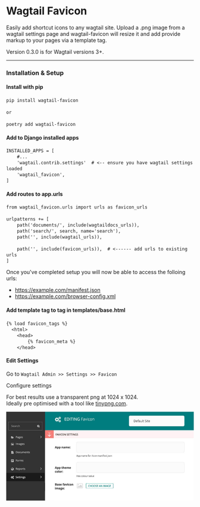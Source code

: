 # Wagtail Favicon

Easily add shortcut icons to any wagtail site. Upload a .png image from a wagtail settings page and wagtail-favicon will resize it and add provide markup to your pages via a template tag.

Version 0.3.0 is for Wagtail versions 3+.

---

### Installation & Setup

#### Install with pip

```
pip install wagtail-favicon

or

poetry add wagtail-favicon
```

#### Add to Django installed apps

```
INSTALLED_APPS = [
    #...
    'wagtail.contrib.settings'  # <-- ensure you have wagtail settings loaded 
    'wagtail_favicon',
]
```

#### Add routes to app.urls

```
from wagtail_favicon.urls import urls as favicon_urls

urlpatterns += [
    path('documents/', include(wagtaildocs_urls)),
    path('search/', search, name='search'),
    path('', include(wagtail_urls)),

    path('', include(favicon_urls)),  # <------ add urls to existing urls
]
```

Once you've completed setup you will now be able to access the folloing urls:

- https://example.com/manifest.json
- https://example.com/browser-config.xml


#### Add template tag to <head> tag in templates/base.html

```
{% load favicon_tags %}
  <html>
    <head>
        {% favicon_meta %}
    </head>
```

#### Edit Settings

Go to `Wagtail Admin >> Settings >> Favicon`  

Configure settings  

For best results use a transparent png at 1024 x 1024.  
Ideally pre optimised with a tool like [tinypng.com](https://tinypng.com).

![Screenshot](https://github.com/octavenz/wagtail-favicon/blob/master/screenshot.jpg)

